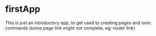 # firstApp

This is just an introductory app, to get used to creating pages and ionic commands (some page link might not complete, eg: router link)